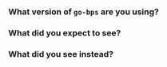 ### What version of `go-bps` are you using?

### What did you expect to see?

### What did you see instead?
